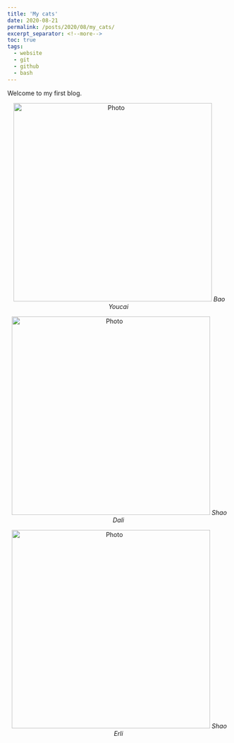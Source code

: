 ```yaml
---
title: 'My cats'
date: 2020-08-21
permalink: /posts/2020/08/my_cats/
excerpt_separator: <!--more-->
toc: true
tags:
  - website
  - git
  - github
  - bash
---
```


Welcome to my first blog.

<p align="center">
  <img src="https://yuboyubo.github.io/yuboshao.github.io/images/baoyoucai.jpg?raw=true" alt="Photo" style="width: 450px;"/> 
  <em>Bao Youcai</em>
</p>
<p align="center">
  <img src="https://yuboyubo.github.io/yuboshao.github.io/image/shaodali.jpg?raw=true" alt="Photo" style="width: 450px;"/> 
  <em>Shao Dali</em>
</p>
<p align="center">
  <img src="https://yuboyubo.github.io/yuboshao.github.io/images/shaoerli.jpg?raw=true" alt="Photo" style="width: 450px;"/> 
  <em>Shao Erli</em>
</p>

